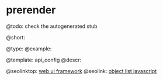 prerender
=============

@todo:
	check the autogenerated stub


@short:
	

@type: 
@example:


@template:	api_config
@descr:




@seolinktop: [web ui framework](https://webix.com)
@seolink: [object list javascript](https://webix.com/widget/list/)